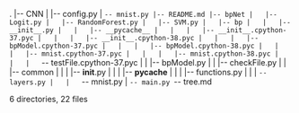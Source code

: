 .
|-- CNN
|   |-- config.py
|   `-- mnist.py
|-- README.md
|-- bpNet
|   |-- Logit.py
|   |-- RandomForest.py
|   |-- SVM.py
|   |-- bp
|   |   |-- __init__.py
|   |   |-- __pycache__
|   |   |   |-- __init__.cpython-37.pyc
|   |   |   |-- __init__.cpython-38.pyc
|   |   |   |-- bpModel.cpython-37.pyc
|   |   |   |-- bpModel.cpython-38.pyc
|   |   |   |-- mnist.cpython-37.pyc
|   |   |   |-- mnist.cpython-38.pyc
|   |   |   `-- testFile.cpython-37.pyc
|   |   |-- bpModel.py
|   |   |-- checkFile.py
|   |   |-- common
|   |   |   |-- __init__.py
|   |   |   |-- __pycache__
|   |   |   |-- functions.py
|   |   |   `-- layers.py
|   |   `-- mnist.py
|   `-- main.py
`-- tree.md

6 directories, 22 files

